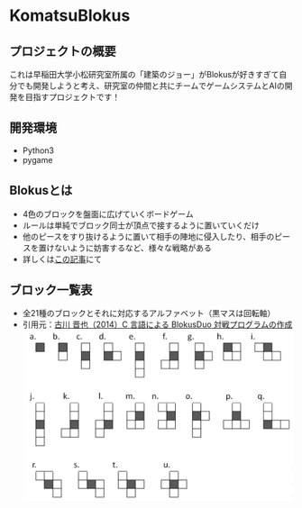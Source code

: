 # KomatsuBlokus
## プロジェクトの概要
これは早稲田大学小松研究室所属の「建築のジョー」がBlokusが好きすぎて自分でも開発しようと考え、研究室の仲間と共にチームでゲームシステムとAIの開発を目指すプロジェクトです！

## 開発環境
- Python3
- pygame

## Blokusとは
- 4色のブロックを盤面に広げていくボードゲーム
- ルールは単純でブロック同士が頂点で接するように置いていくだけ
- 他のピースをすり抜けるように置いて相手の陣地に侵入したり、相手のピースを置けないように妨害するなど、様々な戦略がある
- 詳しくは[この記事](https://boku-boardgame.net/blokus)にて

## ブロック一覧表
- 全21種のブロックとそれに対応するアルファベット（黒マスは回転軸）
- 引用元：[古川 晋也（2014）C 言語による BlokusDuo 対戦プログラムの作成](http://www.hpc.se.ritsumei.ac.jp/papers/b14/furukawa.pdf)
![ブロック一覧表](https://github.com/JoeTakasuna/KomatsuBlokus/blob/master/%E3%83%95%E3%82%99%E3%83%AD%E3%83%83%E3%82%AF%E4%B8%80%E8%A6%A7%E8%A1%A8.png)

